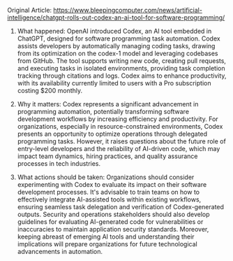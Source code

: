 Original Article: https://www.bleepingcomputer.com/news/artificial-intelligence/chatgpt-rolls-out-codex-an-ai-tool-for-software-programming/

1) What happened: OpenAI introduced Codex, an AI tool embedded in ChatGPT, designed for software programming task automation. Codex assists developers by automatically managing coding tasks, drawing from its optimization on the codex-1 model and leveraging codebases from GitHub. The tool supports writing new code, creating pull requests, and executing tasks in isolated environments, providing task completion tracking through citations and logs. Codex aims to enhance productivity, with its availability currently limited to users with a Pro subscription costing $200 monthly.

2) Why it matters: Codex represents a significant advancement in programming automation, potentially transforming software development workflows by increasing efficiency and productivity. For organizations, especially in resource-constrained environments, Codex presents an opportunity to optimize operations through delegated programming tasks. However, it raises questions about the future role of entry-level developers and the reliability of AI-driven code, which may impact team dynamics, hiring practices, and quality assurance processes in tech industries.

3) What actions should be taken: Organizations should consider experimenting with Codex to evaluate its impact on their software development processes. It's advisable to train teams on how to effectively integrate AI-assisted tools within existing workflows, ensuring seamless task delegation and verification of Codex-generated outputs. Security and operations stakeholders should also develop guidelines for evaluating AI-generated code for vulnerabilities or inaccuracies to maintain application security standards. Moreover, keeping abreast of emerging AI tools and understanding their implications will prepare organizations for future technological advancements in automation.